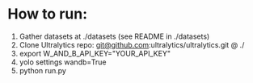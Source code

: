 # How to run:
1. Gather datasets at ./datasets (see README in ./datasets)
2. Clone Ultralytics repo: git@github.com:ultralytics/ultralytics.git @ ./
3. export W_AND_B_API_KEY="YOUR_API_KEY"
4. yolo settings wandb=True
5. python run.py